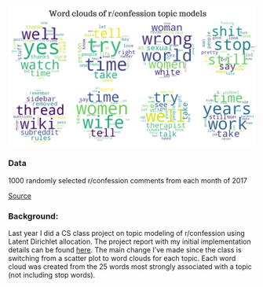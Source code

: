 ![Word Clouds of r/confession topics](https://raw.githubusercontent.com/jessejhuang/confession-analysis/3b65769ff49715ac5d068a52f2867efad3b66146/src/graphs/WordClouds.png)

### Data
1000 randomly selected r/confession comments from each month of 2017

[ Source](https://www.reddit.com/r/bigquery/comments/3cej2b/17_billion_reddit_comments_loaded_on_bigquery/) 


### Background:
Last year I did a CS class project on topic modeling 
of r/confession using Latent Dirichlet allocation. The 
project report with my initial implementation details
can be found [here](https://github.com/jessejhuang/confession-analysis/blob/master/report.pdf). The main change 
I’ve made since the class is switching from a scatter 
plot to word clouds for each topic. Each word cloud 
was created from the 25 words most strongly associated 
with a topic (not including stop words).
